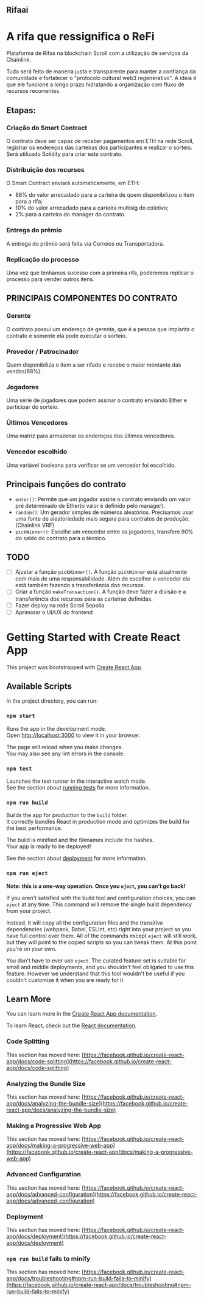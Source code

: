 ## Rifaai
# A rifa que ressignifica o ReFi

Plataforma de Rifas na blockchain Scroll com a utilização de serviços da Chainlink.

Tudo será feito de maneira justa e transparente para manter a confiança da comunidade e fortalecer o "protocolo cultural web3 regenerativo". A ideia é que ele funcione a longo prazo hidratando a organização com fluxo de recursos recorrentes.

## Etapas:

### Criação do Smart Contract

O contrato deve ser capaz de receber pagamentos em ETH na rede Scroll, registrar os endereços das carteiras dos participantes e realizar o sorteio. Será utilizado Solidity para criar este contrato.

### Distribuição dos recursos

O Smart Contract enviará automaticamente, em ETH:

- 88% do valor arrecadado para a carteira de quem disponibilizou o item para a rifa;
- 10% do valor arrecadado para a carteira multisig do coletivo;
- 2% para a carteira do manager do contrato.

### Entrega do prêmio

A entrega do prêmio será feita via Correios ou Transportadora.

### Replicação do processo

Uma vez que tenhamos sucesso com a primeira rifa, poderemos replicar o processo para vender outros itens.

## PRINCIPAIS COMPONENTES DO CONTRATO

### Gerente

O contrato possui um endereço de gerente, que é a pessoa que implanta o contrato e somente ela pode executar o sorteio.

### Provedor / Patrocinador

Quem disponibiliza o item a ser rifado e recebe o maior montante das vendas(88%).

### Jogadores

Uma série de jogadores que podem assinar o contrato enviando Ether e participar do sorteio.

### Últimos Vencedores

Uma matriz para armazenar os endereços dos últimos vencedores.

### Vencedor escolhido

Uma variável booleana para verificar se um vencedor foi escolhido.

## Principais funções do contrato

- `enter()`: Permite que um jogador assine o contrato enviando um valor pré determinado de Ether(o valor é definido pelo manager).
- `random()`: Um gerador simples de números aleatórios. Precisamos usar uma fonte de aleatoriedade mais segura para contratos de produção.(Chainlink VRF)
- `pickWinner()`: Escolhe um vencedor entre os jogadores, transfere 90% do saldo do contrato para o técnico.

## TODO

- [ ] Ajustar a função `pickWinner()`. A função `pickWinner` está atualmente com mais de uma responsabilidade. Além de escolher o vencedor ela está também fazendo a transferência dos recursos.
- [ ] Criar a função `makeTransaction()`. A função deve fazer a divisão e a transferência dos recursos para as carteiras definidas.
- [ ] Fazer deploy na rede Scroll Sepolia
- [ ] Aprimorar o UI/UX do frontend

# Getting Started with Create React App

This project was bootstrapped with [Create React App](https://github.com/facebook/create-react-app).

## Available Scripts

In the project directory, you can run:

### `npm start`

Runs the app in the development mode.\
Open [http://localhost:3000](http://localhost:3000) to view it in your browser.

The page will reload when you make changes.\
You may also see any lint errors in the console.

### `npm test`

Launches the test runner in the interactive watch mode.\
See the section about [running tests](https://facebook.github.io/create-react-app/docs/running-tests) for more information.

### `npm run build`

Builds the app for production to the `build` folder.\
It correctly bundles React in production mode and optimizes the build for the best performance.

The build is minified and the filenames include the hashes.\
Your app is ready to be deployed!

See the section about [deployment](https://facebook.github.io/create-react-app/docs/deployment) for more information.

### `npm run eject`

**Note: this is a one-way operation. Once you `eject`, you can't go back!**

If you aren't satisfied with the build tool and configuration choices, you can `eject` at any time. This command will remove the single build dependency from your project.

Instead, it will copy all the configuration files and the transitive dependencies (webpack, Babel, ESLint, etc) right into your project so you have full control over them. All of the commands except `eject` will still work, but they will point to the copied scripts so you can tweak them. At this point you're on your own.

You don't have to ever use `eject`. The curated feature set is suitable for small and middle deployments, and you shouldn't feel obligated to use this feature. However we understand that this tool wouldn't be useful if you couldn't customize it when you are ready for it.

## Learn More

You can learn more in the [Create React App documentation](https://facebook.github.io/create-react-app/docs/getting-started).

To learn React, check out the [React documentation](https://reactjs.org/).

### Code Splitting

This section has moved here: [https://facebook.github.io/create-react-app/docs/code-splitting](https://facebook.github.io/create-react-app/docs/code-splitting)

### Analyzing the Bundle Size

This section has moved here: [https://facebook.github.io/create-react-app/docs/analyzing-the-bundle-size](https://facebook.github.io/create-react-app/docs/analyzing-the-bundle-size)

### Making a Progressive Web App

This section has moved here: [https://facebook.github.io/create-react-app/docs/making-a-progressive-web-app](https://facebook.github.io/create-react-app/docs/making-a-progressive-web-app)

### Advanced Configuration

This section has moved here: [https://facebook.github.io/create-react-app/docs/advanced-configuration](https://facebook.github.io/create-react-app/docs/advanced-configuration)

### Deployment

This section has moved here: [https://facebook.github.io/create-react-app/docs/deployment](https://facebook.github.io/create-react-app/docs/deployment)

### `npm run build` fails to minify

This section has moved here: [https://facebook.github.io/create-react-app/docs/troubleshooting#npm-run-build-fails-to-minify](https://facebook.github.io/create-react-app/docs/troubleshooting#npm-run-build-fails-to-minify)
